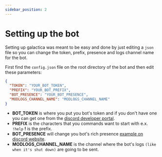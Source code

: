 ```yaml
---
sidebar_position: 2
---
```


# Setting up the bot

Setting up galactica was meant to be easy and done by just editing a `json` file so you can change the token, prefix, presence and logs channel name for the bot.

First find the `config.json` file on the root directory of the bot and then edit these parameters:
  ```json title="config.json"
  {
    "TOKEN": "YOUR_BOT_TOKEN",
    "PREFIX": "YOUR_BOT_PREFIX",
    "BOT_PRESENCE": "YOUR_BOT_PRESENCE",
    "MODLOGS_CHANNEL_NAME": "MODLOGS_CHANNEL_NAME"
  }
  ```
  - **BOT_TOKEN** is where you put you bot's token and if you don't have one you can get one from the [discord developer portal](https://discord.com/developers/applications).
  - **PREFIX** is the characters that you commands want to start with e.x. `!help` **!** is the prefix.
  - **BOT_PRESENCE** will change you bot's rich presence [example on discord website](https://discord.com/rich-presence).
  - **MODLOGS_CHANNEL_NAME** is the channel where the bot's logs `(like when it's shut down)` are going to be sent.
